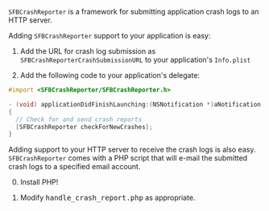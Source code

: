 `SFBCrashReporter` is a framework for submitting application crash logs to an HTTP server.

Adding `SFBCrashReporter` support to your application is easy:

1.  Add the URL for crash log submission as `SFBCrashReporterCrashSubmissionURL` to your application's `Info.plist`

2.  Add the following code to your application's delegate:

```objective-c
#import <SFBCrashReporter/SFBCrashReporter.h>

- (void) applicationDidFinishLaunching:(NSNotification *)aNotification
{
  // Check for and send crash reports
  [SFBCrashReporter checkForNewCrashes];
}
```

Adding support to your HTTP server to receive the crash logs is also easy.  `SFBCrashReporter` comes with a PHP script that will e-mail the submitted crash logs to a specified email account.

0.  Install PHP!

1.  Modify <tt>handle_crash_report.php</tt> as appropriate.
